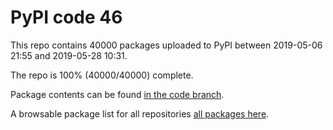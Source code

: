# PyPI code 46

This repo contains 40000 packages uploaded to PyPI between 
2019-05-06 21:55 and 2019-05-28 10:31.

The repo is 100% (40000/40000) complete.

Package contents can be found [in the code branch](https://github.com/pypi-data/pypi-mirror-46/tree/code/packages).

A browsable package list for all repositories [all packages here](https://pypi-data.github.io/website/repositories/pypi-mirror-46).


